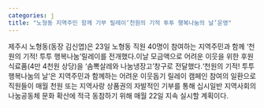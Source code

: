 ```yaml
---
categories: j
title: "노형동 지역주민 함께 기부 릴레이‘천원의 기적 투투 행복나눔의 날’운영"
---
```

제주시 노형동(동장 김신엽)은 23일 노형동 직원 40명이 참여하는 지역주민과 함께 ‘천원의 기적! 투투 행복나눔’릴레이를 전개했다.이날 모금액으로 어려운 이웃을 위한 후원 식료품(4만 4천원 상당)을 ‘솜뽁살레와 나눔냉장고’창구로 전달했다.‘천원의 기적! 투투 행복나눔의 날’은 지역주민과 함께하는 어려운 이웃돕기 릴레이 캠페인 참여의 일환으로 직원들이 매월 천원 또는 지역사랑 상품권의 자발적인 기부를 통해 십시일반 지역사회의 나눔공동체 문화 확산에 적극 동참하기 위해 매월 22일 지속 실시할 계획이다.